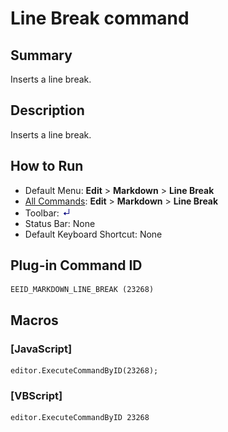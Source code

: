 # Line Break command

## Summary

Inserts a line break.

## Description

Inserts a line break.

## How to Run

- Default Menu: **Edit** \> **Markdown** \> **Line Break**
- [All Commands](../tools/all_commands): **Edit** \> **Markdown** \> **Line Break**
- Toolbar: ![](../../images/markdown_line_break.png)
- Status Bar: None
- Default Keyboard Shortcut: None

## Plug-in Command ID

```
EEID_MARKDOWN_LINE_BREAK (23268)
```

## Macros

### \[JavaScript\]

```
editor.ExecuteCommandByID(23268);
```

### \[VBScript\]

```
editor.ExecuteCommandByID 23268
```
